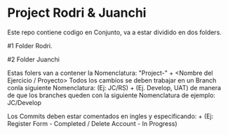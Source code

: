 # Project Rodri & Juanchi


Este repo contiene codigo en Conjunto, va a estar dividido en dos folders. 

#1 Folder Rodri. 

#2 Folder Juanchi


Estas folers van a contener la Nomenclatura: "Project-" + <Nombre del Ejercicio / Proyecto>
Todos los cambios se deben trabajar en un Branch conla siguiente Nomenclatura: <Nombre de la persona> (Ej: JC/RS) + <Instancia> (Ej. Develop, UAT) de manera de que los branches queden con la siguiente Nomenclatura de ejemplo: JC/Develop 


Los Commits deben estar comentados en ingles y especificando: <Cambio trabajado> + <Estado> (Ej: Register Form - Completed / Delete Account - In Progress) 

